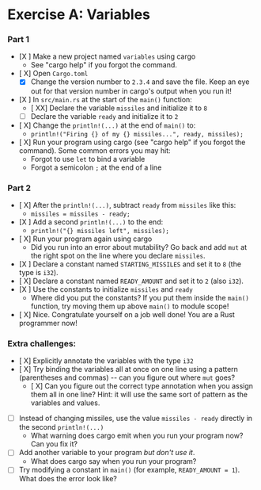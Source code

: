 # Exercise A: Variables

### Part 1
- [X ] Make a new project named `variables` using cargo
  - See "cargo help" if you forgot the command.
- [ X] Open `Cargo.toml`
  - [x] Change the version number to `2.3.4` and save the file.  Keep an eye out for that version number in cargo's output when you run it!
- [X ] In `src/main.rs` at the start of the `main()` function:
  - [ XX] Declare the variable `missiles` and initialize it to `8`
  - [ ] Declare the variable `ready` and initialize it to `2`
- [ X] Change the `println!(...)` at the end of `main()` to:
  - `println!("Firing {} of my {} missiles...", ready, missiles);`
- [ X] Run your program using cargo (see "cargo help" if you forgot the command).
  Some common errors you may hit:
  - Forgot to use `let` to bind a variable
  - Forgot a semicolon `;` at the end of a line

### Part 2

- [ X] After the `println!(...)`, subtract `ready` from `missiles` like this:
  - `missiles = missiles - ready;`
- [X ] Add a second `println!(...)` to the end:
  - `println!("{} missiles left", missiles);`
- [ X] Run your program again using cargo
  - Did you run into an error about mutability? Go back and add `mut` at the right spot on the line where you declare `missiles`.
- [X ] Declare a constant named `STARTING_MISSILES` and set it to `8` (the type is `i32`).
- [ X] Declare a constant named `READY_AMOUNT` and set it to `2` (also `i32`).
- [X ] Use the constants to initialize `missiles` and `ready`
  - Where did you put the constants?  If you put them inside the `main()` function, try moving them up above `main()` to module scope! 
- [ X] Nice. Congratulate yourself on a job well done!  You are a Rust programmer now!

### Extra challenges:
- [ X] Explicitly annotate the variables with the type `i32`
- [ X] Try binding the variables all at once on one line using a pattern (parentheses and commas) -- can you figure out where `mut` goes?
  - [ X] Can you figure out the correct type annotation when you assign them all in one line?  Hint: it will use the same sort of pattern as the variables and values.
- [ ] Instead of changing missiles, use the value `missiles - ready` directly in the second `println!(...)`
  - What warning does cargo emit when you run your program now? Can you fix it?
- [ ] Add another variable to your program *but don't use it*.
  - What does cargo say when you run your program?
- [ ] Try modifying a constant in `main()` (for example, `READY_AMOUNT = 1`). What does the error look like?
